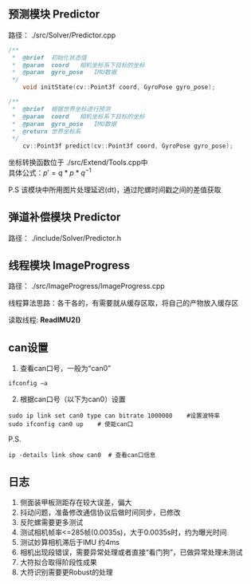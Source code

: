 ## 预测模块 Predictor
路径： ./src/Solver/Predictor.cpp
```c++
/**
 *  @brief  初始化状态值
 *  @param  coord   相机坐标系下目标的坐标
 *  @param  gyro_pose   IMU数据
 */
    void initState(cv::Point3f coord, GyroPose gyro_pose);

/**
 *  @brief  根据世界坐标进行预测
 *  @param  coord   相机坐标系下目标的坐标
 *  @param  gyro_pose   IMU数据
 *  @return 世界坐标系
 */
    cv::Point3f predict(cv::Point3f coord, GyroPose gyro_pose);
```

坐标转换函数位于 ./src/Extend/Tools.cpp中  
具体公式：$p'=q*p*q^{-1}$  

P.S 该模块中所用图片处理延迟(dt)，通过陀螺时间戳之间的差值获取
## 弹道补偿模块 Predictor
路径： ./include/Solver/Predictor.h


## 线程模块 ImageProgress
路径： ./src/ImageProgress/ImageProgress.cpp  

线程算法思路：各干各的，有需要就从缓存区取，将自己的产物放入缓存区

读取线程: **ReadIMU2()**

## can设置
1. 查看can口号，一般为“can0”
```
ifconfig –a 
```

2. 根据can口号（以下为can0）设置

```
sudo ip link set can0 type can bitrate 1000000    #设置波特率
sudo ifconfig can0 up    # 使能can口
```

P.S.
```
ip -details link show can0  # 查看can口信息
```

## 日志
1. 侧面装甲板测距存在较大误差，偏大
2. 抖动问题，准备修改通信协议后做时间同步，已修改
3. 反陀螺需要更多测试
4. 测试相机帧率<=285帧(0.0035s)，大于0.0035s时，约为曝光时间
5. 测试妙算相机滞后于IMU 约4ms
6. 相机出现段错误，需要异常处理或者直接“看门狗”，已做异常处理未测试
7. 大符拟合取得阶段性成果
8.  大符识别需要更Robust的处理